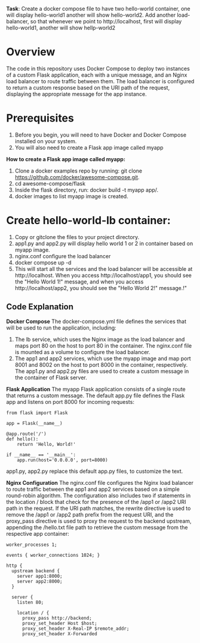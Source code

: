 **Task**: Create a docker compose file to have two hello-world container, one will display hello-world1 another will show hello-world2. Add another load-balancer, so that whenever we point to http://localhost, first will display hello-world1, another will show hellp-world2

# **Overview**

The code in this repository uses Docker Compose to deploy two instances of a custom Flask application, each with a unique message, and an Nginx load balancer to route traffic between them. The load balancer is configured to return a custom response based on the URI path of the request, displaying the appropriate message for the app instance.

# **Prerequisites**
1. Before you begin, you will need to have Docker and Docker Compose installed on your system.
2. You will also need to create a Flask app image called myapp

**How to create a Flask app image called myapp:**

1. Clone a docker examples repo by running: git clone https://github.com/docker/awesome-compose.git. 
2. cd awesome-compose/flask
3. Inside the flask directory, run: docker build -t myapp app/. 
4. docker images to list myapp image is created.

# **Create hello-world-lb container:**
1. Copy or gitclone the files to your project directory.
2. app1.py and app2.py will display hello world 1 or 2 in container based on myapp image.
3. nginx.conf configure the load balancer
4. docker compose up -d
5. This will start all the services and the load balancer will be accessible at http://localhost. When you access http://localhost/app1, you should see the "Hello World 1!" message, and when you access http://localhost/app2, you should see the "Hello World 2!" message.!"

## **Code Explanation**
**Docker Compose**
The docker-compose.yml file defines the services that will be used to run the application, including:

1. The lb service, which uses the Nginx image as the load balancer and maps port 80 on the host to port 80 in the container. The nginx.conf file is mounted as a volume to configure the load balancer.
3. The app1 and app2 services, which use the myapp image and map port 8001 and 8002 on the host to port 8000 in the container, respectively. The app1.py and app2.py files are used to create a custom message in the container of Flask server.

**Flask Application**
The myapp Flask application consists of a single route that returns a custom message. The default app.py file defines the Flask app and listens on port 8000 for incoming requests:

```
from flask import Flask

app = Flask(__name__)

@app.route('/')
def hello():
    return 'Hello, World!'

if __name__ == '__main__':
    app.run(host='0.0.0.0', port=8000)
``` 

app1.py, app2.py replace this default app.py files, to customize the text.

**Nginx Configuration**
The nginx.conf file configures the Nginx load balancer to route traffic between the app1 and app2 services based on a simple round-robin algorithm. The configuration also includes two if statements in the location / block that check for the presence of the /app1 or /app2 URI path in the request. If the URI path matches, the rewrite directive is used to remove the /app1 or /app2 path prefix from the request URI, and the proxy_pass directive is used to proxy the request to the backend upstream, appending the /hello.txt file path to retrieve the custom message from the respective app container:


```
worker_processes 1;

events { worker_connections 1024; }

http {
  upstream backend {
    server app1:8000;
    server app2:8000;
  }

  server {
    listen 80;

    location / {
      proxy_pass http://backend;
      proxy_set_header Host $host;
      proxy_set_header X-Real-IP $remote_addr;
      proxy_set_header X-Forwarded
```



